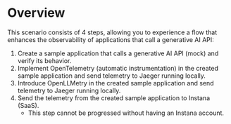 # Overview

This scenario consists of 4 steps, allowing you to experience a flow that enhances the observability of applications that call a generative AI API:

1. Create a sample application that calls a generative AI API (mock) and verify its behavior.
2. Implement OpenTelemetry (automatic instrumentation) in the created sample application and send telemetry to Jaeger running locally.
3. Introduce OpenLLMetry in the created sample application and send telemetry to Jaeger running locally.
4. Send the telemetry from the created sample application to Instana (SaaS).
   - This step cannot be progressed without having an Instana account.
